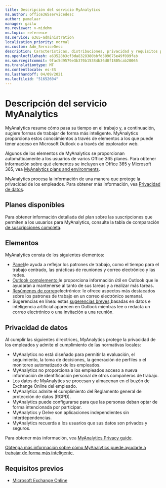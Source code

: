 ```yaml
---
title: Descripción del servicio MyAnalytics
ms.author: office365servicedesc
author: pamelaar
manager: gailw
ms.reviewer: v-midehm
ms.topic: reference
ms.service: o365-administration
localization_priority: normal
ms.custom: Adm_ServiceDesc
description: Características, distribuciones, privacidad y requisitos previos de MyAnalytics
ms.openlocfilehash: a63528b3cf3da8328380bbfd309675e49f099fab
ms.sourcegitcommit: 9fac5d9579e3b370b15384b36d0f1805cab20065
ms.translationtype: MT
ms.contentlocale: es-ES
ms.lasthandoff: 04/09/2021
ms.locfileid: "51652604"
---
```

# <a name="myanalytics-service-description"></a>Descripción del servicio MyAnalytics

MyAnalytics resume cómo pasa su tiempo en el trabajo y, a continuación, sugiere formas de trabajar de forma más inteligente. MyAnalytics proporciona estos [](#elements) conocimientos a través de elementos a los que puede tener acceso en Microsoft Outlook o a través del explorador web.

Algunos de los elementos de MyAnalytics se proporcionan automáticamente a los usuarios de varios Office 365 planes. Para obtener información sobre qué elementos se incluyen en Office 365 y Microsoft 365, vea [MyAnalytics plans and environments](/workplace-analytics/myanalytics/overview/plans-environments).  

MyAnalytics procesa la información de una manera que protege la privacidad de los empleados. Para obtener más información, vea [Privacidad de datos](#data-privacy).

## <a name="available-plans"></a>Planes disponibles

Para obtener información detallada del plan sobre las suscripciones que permiten a los usuarios para MyAnalytics, consulte la tabla de comparación [de suscripciones completa](https://go.microsoft.com/fwlink/?linkid=2139145).

## <a name="elements"></a>Elementos

MyAnalytics consta de los siguientes elementos:

* [Panel:](/workplace-analytics/myanalytics/use/dashboard-2)le ayuda a reflejar los patrones de trabajo, como el tiempo para el trabajo centrado, las prácticas de reuniones y correo electrónico y las redes.
* [Outlook complemento:](/workplace-analytics/myanalytics/use/add-in)le proporciona información útil en Outlook que le ayudarán a mantenerse al tanto de sus tareas y a realizar más tareas.
* [Resúmenes de correo](/workplace-analytics/myanalytics/use/email-digest-2)electrónico: le ofrece aspectos más destacados sobre los patrones de trabajo en un correo electrónico semanal.
* Sugerencias en línea: estas [sugerencias breves,](/workplace-analytics/myanalytics/use/mya-notifications)basadas en datos e inteligencia artificial aparecen en Outlook mientras lee o redacta un correo electrónico o una invitación a una reunión.

## <a name="data-privacy"></a>Privacidad de datos

Al cumplir las siguientes directrices, MyAnalytics protege la privacidad de los empleados y admite el cumplimiento de las normativas locales:

* MyAnalytics no está diseñado para permitir la evaluación, el seguimiento, la toma de decisiones, la generación de perfiles o el monitoreo automatizado de los empleados.
* MyAnalytics no proporciona a los empleados acceso a nueva información de identificación personal de otros compañeros de trabajo.
* Los datos de MyAnalytics se procesan y almacenan en el buzón de Exchange Online del empleado.
* MyAnalytics admite el cumplimiento del Reglamento general de protección de datos (RGPD).
* MyAnalytics puede configurarse para que las personas deban optar de forma intencionada por participar.
* MyAnalytics y Delve son aplicaciones independientes sin interdependencias.
* MyAnalytics recuerda a los usuarios que sus datos son privados y seguros.

Para obtener más información, vea [MyAnalytics Privacy guide](/workplace-analytics/myanalytics/overview/privacy-guide).

[Obtenga más información sobre cómo MyAnalytics puede ayudarle a trabajar de forma más inteligente.](https://products.office.com/business/myanalytics-personal-analytics)

## <a name="prerequisites"></a>Requisitos previos

* [Microsoft Exchange Online](./exchange-online-service-description/exchange-online-service-description.md)